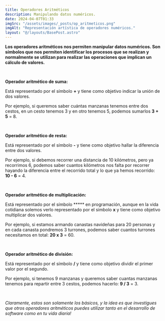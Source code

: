 ```yaml
---
title: Operadores Aritméticos
description: Manipulando datos numéricos.
date: 2024-04-07T01:33
imgSrc: "/assets/images/_posts/op_aritmeticos.png"
imgAlt: "Representación artística de operadores numéricos."
layout: "@/layouts/BasePost.astro"
---
```


**Los operadores aritméticos nos permiten manipular datos numéricos. Son símbolos que nos permiten identificar los procesos que se realizan y normalmente se utilizan para realizar las operaciones que implican un cálculo de valores.**

</br>

**Operador aritmético de suma:**

Está representado por el símbolo **+** y tiene como objetivo indicar la unión de dos valores.

Por ejemplo, si queremos saber cuántas manzanas tenemos entre dos cestos, en un cesto tenemos 3 y en otro tenemos 5, podemos sumarlos **3 + 5** = 8.

</br>

**Operador aritmético de resta:**

Está representado por el símbolo **-** y tiene como objetivo hallar la diferencia entre dos valores.

Por ejemplo, si debemos recorrer una distancia de 10 kilómetros, pero ya recorrimos 6, podemos saber cuantos kilómetros nos falta por recorrer hayando la diferencia entre el recorrido total y lo que ya hemos recorrido: **10 - 6** = 4.

</br>

**Operador aritmético de multiplicación:**

Está representado por el símbolo ***** en programación, aunque en la vida cotidiana solemos verlo representado por el simbolo **x** y tiene como objetivo multiplicar dos valores.

Por ejemplo, si estamos armando canastas navideñas para 20 personas y en cada canasta pondremos 3 turrones, podemos saber cuantos turrones necesitamos en total: **20 x 3** = 60.

</br>

**Operador aritmético de división:**

Está representado por el símbolo **/** y tiene como objetivo dividir el primer valor por el segundo.

Por ejemplo, si tenemos 9 manzanas y queremos saber cuantas manzanas tenemos para repartir entre 3 cestos, podemos hacerlo: **9 / 3** = 3.

</br>

*Claramente, estos son solamente los básicos, y la idea es que investigues que otros operadores aritméticos puedes utilizar tanto en el desarrollo de software como en tu vida diaria!*
